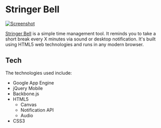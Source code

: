 # Stringer Bell

[![Screenshot](http://i.imgur.com/865PUyeh.png)](http://stringerbellapp.appspot.com)

[Stringer Bell](http://stringerbellapp.appspot.com) is a simple time management tool. It reminds you to take a short break every X minutes via sound or desktop notification. It's built using HTML5 web technologies and runs in any modern browser.

## Tech

The technologies used include:

* Google App Engine
* jQuery Mobile
* Backbone.js
* HTML5 
    * Canvas
    * Notification API
    * Audio
* CSS3
